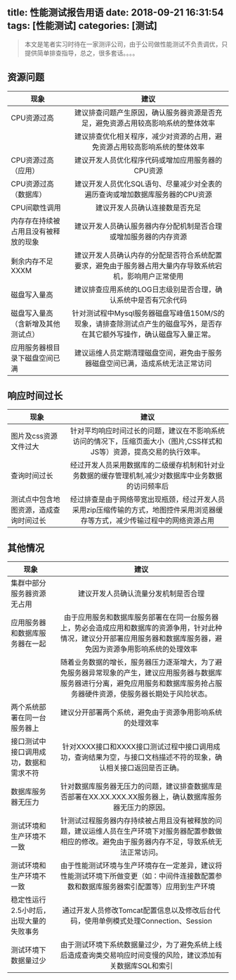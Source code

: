title: 性能测试报告用语
date: 2018-09-21 16:31:54
tags: [性能测试]
categories: [测试]
---

> 本文是笔者实习时待在一家测评公司，由于公司做性能测试不负责调优，只提供简单排查指导，总之，很多套话。。。。

<!--more-->

## 资源问题
| 现象        | 建议          |
| ------------- |:-------------:|
|CPU资源过高|建议排查问题产生原因，确认服务器资源是否充足，避免资源占用较高影响系统的整体效率|
||建议排查优化相关程序，减少对资源的占用，避免资源占用较高影响系统的整体效率|
|CPU资源过高（应用）|建议开发人员优化程序代码或增加应用服务器的CPU资源|
|CPU资源过高（数据库）|建议开发人员优化SQL语句、尽量减少对全表的遍历查询或增加数据库服务器的CPU资源|
|CPU间歇性调用|建议开发人员确认连接数是否充足|
|内存存在持续被占用且没有被释放的现象|建议开发人员确认服务器内存分配机制是否合理或增加服务器的内存资源|
|剩余内存不足XXXM|建议开发人员确认内存的分配是否符合系统配置要求，避免由于服务器占用大量内存导致系统宕机，影响用户正常使用|
| 磁盘写入量高 | 建议排查应用系统的LOG日志级别是否合理，确认系统中是否有冗余代码 |
|磁盘写入量高（含新增及其他测试点）| 针对测试程中Mysql服务器磁盘写峰值150M/S的现象，请排查除测试点产生的磁盘写外，是否存在其它额外写操作，确认磁盘写入量正常。|
|应用服务器根目录下磁盘空间已满| 建议运维人员定期清理磁盘空间，避免由于服务器磁盘空间已满，造成系统无法正常访问|

## 响应时间过长
| 现象        | 建议          |
| ------------- |:-------------:|
|图片及css资源文件过大|针对平均响应时间过长的问题，建议在不影响系统访问的情况下，压缩页面大小（图片,CSS样式和JS等）资源，提高交易的执行效率。|
|查询时间过长|经过开发人员采用数据库的二级缓存机制和针对业务数据的缓存管理机制,减少对数据库中业务数据的访问频率后|
|测试点中包含地图资源，造成查询时间过长|经过排查是由于网络带宽出现瓶颈，经过开发人员采用zip压缩传输的方式，地图控件采用浏览器缓存等方式，减少传输过程中的网络资源占用|

## 其他情况
| 现象        | 建议          |
| ------------- |:-------------:|
|集群中部分服务器资源无占用|建议开发人员确认流量分发机制是否合理|
|应用服务器和数据库服务器在一起|由于应用服务和数据库服务部署在在同一台服务器上，势必会造成应用和数据库的资源争用，针对此种情况，建议分开部署应用服务器和数据库服务器，避免因为资源争用影响系统的处理效率|
||随着业务数据的增长，服务器压力逐渐增大，为了避免服务器异常现象的产生，建议应用服务器与数据库服务器进行分离，避免应用服务和数据库服务抢占服务器硬件资源，使服务器长期处于风险状态。|
|两个系统部署在同一台服务器上 | 建议分开部署两个系统，避免由于资源争用影响系统的处理效率|
|接口测试中接口调用成功，数据和需求不符|针对XXXX接口和XXXX接口测试过程中接口调用成功，查询结果为空，与接口文档描述不符的现象，确认相关接口返回是否正确。|
|数据库服务器无压力|针对数据库服务器无压力的问题，建议排查数据库是否部署在XX.XX.XXX.XX服务器上，确认数据库服务器无压力的原因。|
|测试环境和生产环境不一致|针测试过程服务器内存持续被占用且没有被释放的问题，建议运维人员在生产环境下对服务器配置参数做相应的修改。避免由于服务器内存不足，导致系统无法正常访问。|
|测试环境和生产环境不一致|由于性能测试环境与生产环境存在一定差异，建议将性能测试环境下所做变更（如：中间件连接数配置参数和数据库服务器索引配置等）应用到生产环境|
|稳定性运行2.5小时后，出现大量的失败事务|通过开发人员修改Tomcat配置信息以及修改后台代码，使用单例模式处理Connection、Session|
|测试环境下数据量过少|由于测试环境下系统数据量过少，为了避免系统上线后造成查询类交易响应时间变慢的风险，建议添加有关数据库SQL和索引|

